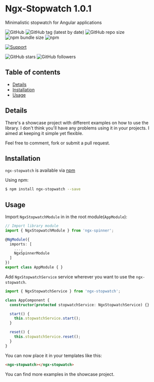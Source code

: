 # Ngx-Stopwatch 1.0.1

Minimalistic stopwatch for Angular applications

![GitHub](https://img.shields.io/github/license/fjrevoredo/ngx-stopwatch.svg)
![GitHub tag (latest by date)](https://img.shields.io/github/tag-date/fjrevoredo/ngx-stopwatch.svg)
![GitHub repo size](https://img.shields.io/github/repo-size/fjrevoredo/ngx-stopwatch.svg)
![npm bundle size](https://img.shields.io/bundlephobia/min/ngx-stopwatch.svg)
![npm](https://img.shields.io/npm/dw/ngx-stopwatch.svg)

[![Support](https://img.shields.io/badge/Support-Angular%207%2B-blue.svg)]()

![GitHub stars](https://img.shields.io/github/stars/fjrevoredo/ngx-stopwatch.svg?style=social)
![GitHub followers](https://img.shields.io/github/followers/fjrevoredo.svg?style=social)

## Table of contents

- [Details](#details)
- [Installation](#installation)
- [Usage](#usage)

## Details
There's a showcase project with different examples on how to use the library. I don't think you'll have any problems using it in your projects. I aimed at keeping it simple yet flexible.

Feel free to comment, fork or submit a pull request.

## Installation

`ngx-stopwatch` is available via [npm](https://www.npmjs.com/package/ngx-stopwatch)

Using npm:
```bash
$ npm install ngx-stopwatch --save
```

## Usage

Import `NgxStopwatchModule` in  in the root module(`AppModule`):
```typescript
// Import library module
import { NgxStopwatchModule } from 'ngx-spinner';

@NgModule({
  imports: [
    ...,
    NgxSpinnerModule
  ]
})
export class AppModule { }
```

Add `NgxStopwatchService` service wherever you want to use the `ngx-stopwatch`.
```typescript
import { NgxStopwatchService } from 'ngx-stopwatch';

class AppComponent {
  constructor(protected stopwatchService: NgxStopwatchService) {}

  start() {
    this.stopwatchService.start();
  }

  reset() {
    this.stopwatchService.reset();
  }
}
```

You can now place it in your templates like this:
```html
<ngx-stopwatch></ngx-stopwatch>
```

You can find more examples in the showcase project.

